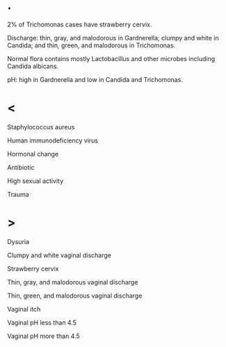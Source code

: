 # .

2% of Trichomonas cases have strawberry cervix.

Discharge: thin, gray, and malodorous in Gardnerella; clumpy and white in Candida; and thin, green, and malodorous in Trichomonas.

Normal flora contains mostly Lactobacillus and other microbes including Candida albicans.

pH: high in Gardnerella and low in Candida and Trichomonas.

# <

Staphylococcus aureus

Human immunodeficiency virus

Hormonal change

Antibiotic

High sexual activity

Trauma

# >

Dysuria

Clumpy and white vaginal discharge

Strawberry cervix

Thin, gray, and malodorous vaginal discharge

Thin, green, and malodorous vaginal discharge

Vaginal itch

Vaginal pH less than 4.5

Vaginal pH more than 4.5
